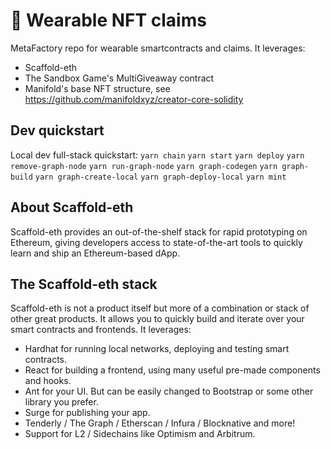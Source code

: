 # :robot: Wearable NFT claims
MetaFactory repo for wearable smartcontracts and claims.
It leverages:
- Scaffold-eth
- The Sandbox Game's MultiGiveaway contract
- Manifold's base NFT structure, see https://github.com/manifoldxyz/creator-core-solidity 

## Dev quickstart
Local dev full-stack quickstart:
```yarn chain```
```yarn start```
```yarn deploy```
```yarn remove-graph-node``` ```yarn run-graph-node```
```yarn graph-codegen```
```yarn graph-build```
```yarn graph-create-local```
```yarn graph-deploy-local```
```yarn mint```

## About Scaffold-eth
Scaffold-eth provides an out-of-the-shelf stack for rapid prototyping on Ethereum, giving developers access to state-of-the-art tools to quickly learn and ship an Ethereum-based dApp. 

## The Scaffold-eth stack
Scaffold-eth is not a product itself but more of a combination or stack of other great products. It allows you to quickly build and iterate over your smart contracts and frontends. It leverages:

- Hardhat for running local networks, deploying and testing smart contracts.
- React for building a frontend, using many useful pre-made components and hooks.
- Ant for your UI. But can be easily changed to Bootstrap or some other library you prefer.
- Surge for publishing your app.
- Tenderly / The Graph / Etherscan / Infura / Blocknative and more!
- Support for L2 / Sidechains like Optimism and Arbitrum.
